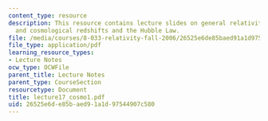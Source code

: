```yaml
---
content_type: resource
description: This resource contains lecture slides on general relativity and cosmology,
  and cosmological redshifts and the Hubble Law.
file: /media/courses/8-033-relativity-fall-2006/26525e6de85baed91a1d97544907c580_lecture17_cosmo1.pdf
file_type: application/pdf
learning_resource_types:
- Lecture Notes
ocw_type: OCWFile
parent_title: Lecture Notes
parent_type: CourseSection
resourcetype: Document
title: lecture17_cosmo1.pdf
uid: 26525e6d-e85b-aed9-1a1d-97544907c580
---
```

